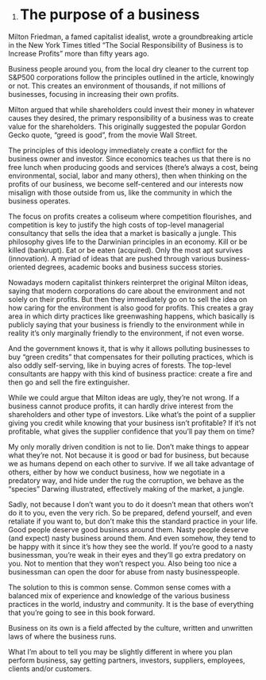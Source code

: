 1. # The purpose of a business

Milton Friedman, a famed capitalist idealist, wrote a groundbreaking article in the New York Times titled “The Social Responsibility of Business is to Increase Profits” more than fifty years ago.

Business people around you, from the local dry cleaner to the current top S&P500 corporations follow the principles outlined in the article, knowingly or not. This creates an environment of thousands, if not millions of businesses, focusing in increasing their own profits.

Milton argued that while shareholders could invest their money in whatever causes they desired, the primary responsibility of a business was to create value for the shareholders. This originally suggested the popular Gordon Gecko quote, “greed is good”, from the movie Wall Street.

The principles of this ideology immediately create a conflict for the business owner and investor. Since economics teaches us that there is no free lunch when producing goods and services (there’s always a cost, being environmental, social, labor and many others), then when thinking on the profits of our business, we become self-centered and our interests now misalign with those outside from us, like the community in which the business operates.

The focus on profits creates a coliseum where competition flourishes, and competition is key to justify the high costs of top-level managerial consultancy that sells the idea that a market is basically a jungle. This philosophy gives life to the Darwinian principles in an economy. Kill or be killed (bankrupt). Eat or be eaten (acquired). Only the most apt survives (innovation). A myriad of ideas that are pushed through various business-oriented degrees, academic books and business success stories.

Nowadays modern capitalist thinkers reinterpret the original Milton ideas, saying that modern corporations do care about the environment and not solely on their profits. But then they immediately go on to sell the idea on how caring for the environment is also good for profits. This creates a gray area in which dirty practices like greenwashing happens, which basically is publicly saying that your business is friendly to the environment while in reality it’s only marginally friendly to the environment, if not even worse.

And the government knows it, that is why it allows polluting businesses to buy “green credits” that compensates for their polluting practices, which is also oddly self-serving, like in buying acres of forests. The top-level consultants are happy with this kind of business practice: create a fire and then go and sell the fire extinguisher.

While we could argue that Milton ideas are ugly, they’re not wrong. If a business cannot produce profits, it can hardly drive interest from the shareholders and other type of investors. Like what’s the point of a supplier giving you credit while knowing that your business isn’t profitable? If it’s not profitable, what gives the supplier confidence that you’ll pay them on time?

My only morally driven condition is not to lie. Don’t make things to appear what they’re not. Not because it is good or bad for business, but because we as humans depend on each other to survive. If we all take advantage of others, either by how we conduct business, how we negotiate in a predatory way, and hide under the rug the corruption, we behave as the “species” Darwing illustrated, effectively making of the market, a jungle.

Sadly, not because I don’t want you to do it doesn’t mean that others won’t do it to you, even the very rich. So be prepared, defend yourself, and even retaliate if you want to, but don’t make this the standard practice in your life. Good people deserve good business around them. Nasty people deserve (and expect) nasty business around them. And even somehow, they tend to be happy with it since it’s how they see the world. If you’re good to a nasty businessman, you’re weak in their eyes and they’ll go extra predatory on you. Not to mention that they won’t respect you. Also being too nice a businessman can open the door for abuse from nasty businesspeople.

The solution to this is common sense. Common sense comes with a balanced mix of experience and knowledge of the various business practices in the world, industry and community. It is the base of everything that you’re going to see in this book forward.

Business on its own is a field affected by the culture, written and unwritten laws of where the business runs.

What I’m about to tell you may be slightly different in where you plan perform business, say getting partners, investors, suppliers, employees, clients and/or customers.
